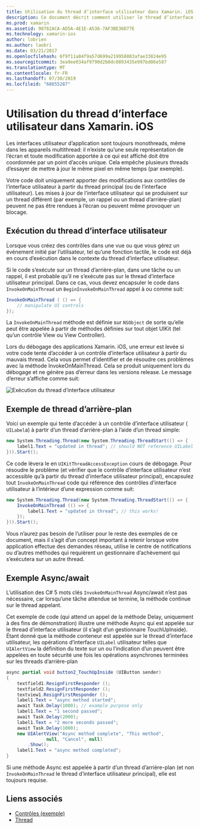 ```yaml
---
title: Utilisation du thread d’interface utilisateur dans Xamarin. iOS
description: Ce document décrit comment utiliser le thread d’interface utilisateur dans Xamarin. iOS. Il traite de l’exécution des threads d’interface utilisateur, fournit un exemple de thread d’arrière-plan et examine Async/await.
ms.prod: xamarin
ms.assetid: 98762ACA-AD5A-4E1E-A536-7AF3BE36D77E
ms.technology: xamarin-ios
author: lobrien
ms.author: laobri
ms.date: 03/21/2017
ms.openlocfilehash: 6f9f11a84f9a57d699a219958883afae33824e95
ms.sourcegitcommit: 3ea9ee034af9790d2b0dc0893435e997bd06e587
ms.translationtype: MT
ms.contentlocale: fr-FR
ms.lasthandoff: 07/30/2019
ms.locfileid: "68655287"
---
```

# <a name="working-with-the-ui-thread-in-xamarinios"></a>Utilisation du thread d’interface utilisateur dans Xamarin. iOS

Les interfaces utilisateur d’application sont toujours monothreads, même dans les appareils multithread: il n’existe qu’une seule représentation de l’écran et toute modification apportée à ce qui est affiché doit être coordonnée par un point d’accès unique. Cela empêche plusieurs threads d’essayer de mettre à jour le même pixel en même temps (par exemple).

Votre code doit uniquement apporter des modifications aux contrôles de l’interface utilisateur à partir du thread principal (ou de l’interface utilisateur). Les mises à jour de l’interface utilisateur qui se produisent sur un thread différent (par exemple, un rappel ou un thread d’arrière-plan) peuvent ne pas être rendues à l’écran ou peuvent même provoquer un blocage.

## <a name="ui-thread-execution"></a>Exécution du thread d’interface utilisateur

Lorsque vous créez des contrôles dans une vue ou que vous gérez un événement initié par l’utilisateur, tel qu’une fonction tactile, le code est déjà en cours d’exécution dans le contexte du thread d’interface utilisateur.

Si le code s’exécute sur un thread d’arrière-plan, dans une tâche ou un rappel, il est probable qu’il ne s’exécute pas sur le thread d’interface utilisateur principal. Dans ce cas, vous devez encapsuler le code dans `InvokeOnMainThread` un `BeginInvokeOnMainThread` appel à ou comme suit:

```csharp
InvokeOnMainThread ( () => {
    // manipulate UI controls
});
```

La `InvokeOnMainThread` méthode est définie sur `NSObject` de sorte qu’elle peut être appelée à partir de méthodes définies sur tout objet UIKit (tel qu’un contrôle View ou View Controller).

Lors du débogage des applications Xamarin. iOS, une erreur est levée si votre code tente d’accéder à un contrôle d’interface utilisateur à partir du mauvais thread. Cela vous permet d’identifier et de résoudre ces problèmes avec la méthode InvokeOnMainThread. Cela se produit uniquement lors du débogage et ne génère pas d’erreur dans les versions release. Le message d’erreur s’affiche comme suit:

 ![](ui-thread-images/image10.png "Exécution du thread d’interface utilisateur")

 <a name="Background_Thread_Example" />


## <a name="background-thread-example"></a>Exemple de thread d’arrière-plan

Voici un exemple qui tente d’accéder à un contrôle d’interface utilisateur ( `UILabel`a) à partir d’un thread d’arrière-plan à l’aide d’un thread simple:

```csharp
new System.Threading.Thread(new System.Threading.ThreadStart(() => {
    label1.Text = "updated in thread"; // should NOT reference UILabel on background thread!
})).Start();
```

Ce code lèvera le en `UIKitThreadAccessException` cours de débogage. Pour résoudre le problème (et vérifier que le contrôle d’interface utilisateur n’est accessible qu’à partir du thread d’interface utilisateur principal), encapsulez tout `InvokeOnMainThread` code qui référence des contrôles d’interface utilisateur à l’intérieur d’une expression comme suit:

```csharp
new System.Threading.Thread(new System.Threading.ThreadStart(() => {
    InvokeOnMainThread (() => {
        label1.Text = "updated in thread"; // this works!
    });
})).Start();
```

Vous n’aurez pas besoin de l’utiliser pour le reste des exemples de ce document, mais il s’agit d’un concept important à retenir lorsque votre application effectue des demandes réseau, utilise le centre de notifications ou d’autres méthodes qui requièrent un gestionnaire d’achèvement qui s’exécutera sur un autre thread.

 <a name="Async_Await_Example" />


## <a name="asyncawait-example"></a>Exemple Async/await

L’utilisation des C# 5 mots clés `InvokeOnMainThread` Async/await n’est pas nécessaire, car lorsqu’une tâche attendue se termine, la méthode continue sur le thread appelant.

Cet exemple de code (qui attend un appel de la méthode Delay, uniquement à des fins de démonstration) illustre une méthode Async qui est appelée sur le thread d’interface utilisateur (il s’agit d’un gestionnaire TouchUpInside). Étant donné que la méthode conteneur est appelée sur le thread d’interface utilisateur, les opérations d’interface `UILabel` utilisateur telles que `UIAlertView` la définition du texte sur un ou l’indication d’un peuvent être appelées en toute sécurité une fois les opérations asynchrones terminées sur les threads d’arrière-plan

```csharp
async partial void button2_TouchUpInside (UIButton sender)
{
    textfield1.ResignFirstResponder ();
    textfield2.ResignFirstResponder ();
    textview1.ResignFirstResponder ();
    label1.Text = "async method started";
    await Task.Delay(1000); // example purpose only
    label1.Text = "1 second passed";
    await Task.Delay(2000);
    label1.Text = "2 more seconds passed";
    await Task.Delay(1000);
    new UIAlertView("Async method complete", "This method", 
               null, "Cancel", null)
        .Show();
    label1.Text = "async method completed";
}
```

Si une méthode Async est appelée à partir d’un thread d’arrière-plan (et non `InvokeOnMainThread` le thread d’interface utilisateur principal), elle est toujours requise.


## <a name="related-links"></a>Liens associés

- [Contrôles (exemple)](https://docs.microsoft.com/samples/xamarin/ios-samples/controls)
- [Thread](~/ios/app-fundamentals/threading.md)
